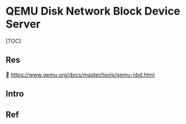 # QEMU Disk Network Block Device Server

[TOC]



## Res
📂 https://www.qemu.org/docs/master/tools/qemu-nbd.html



## Intro


## Ref


